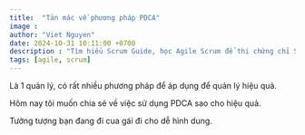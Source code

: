 ```yaml
---
title:  "Tản mác về phương pháp PDCA"
image : 
author: "Viet Nguyen"
date: 2024-10-31 10:11:00 +0700
description : "Tìm hiểu Scrum Guide, học Agile Scrum để thi chứng chỉ Scrum Master, hiểu được các giá trị, sự kiện trong Scrum"
tags: [agile, scrum]
---
```

Là 1 quản lý, có rất nhiều phương pháp để áp dụng để quản lý hiệu quả.

Hôm nay tôi muốn chia sẻ về việc sử dụng PDCA sao cho hiệu quả.

Tưởng tượng bạn đang đi cua gái đi cho dễ hình dung.


[scrum-guide]: https://jekyllrb.com/docs/home